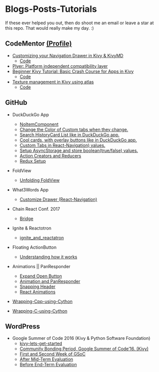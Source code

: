 # Blogs-Posts-Tutorials
If these ever helped you out, then do shoot me an email or leave a star at this repo. That would really make my day. :)

## CodeMentor [(Profile)](https://www.codementor.io/kiok46)

-  [Customizing your Navigation Drawer in Kivy & KivyMD](https://www.codementor.io/kiok46/customize-navigation-in-kivy-kivymd-python-q01gm3hid)
    - [Code](https://github.com/kiok46/Blogs-Posts-Tutorials/tree/master/Navigation-tutotial)
-  [Plyer: Platform independent compatibility layer](https://www.codementor.io/kiok46/plyer-platform-independent-compatibility-layer-6bz32colx)
-  [Beginner Kivy Tutorial: Basic Crash Course for Apps in Kivy](https://www.codementor.io/kiok46/beginner-kivy-tutorial-basic-crash-course-for-apps-in-kivy-y2ubiq0gz)
    - [Code](https://github.com/kiok46/Blogs-Posts-Tutorials/tree/master/Basic-App)
-  [Texture management in Kivy using atlas](https://www.codementor.io/kiok46/theming-in-kivy-0-yt8c94mbb)
    - [Code](https://github.com/kiok46/Blogs-Posts-Tutorials/tree/master/Texture-atlas)


## GitHub

-  DuckDuckGo App
    -  [NoItemComponent](https://gist.github.com/kiok46/7f183b4b2556b7151fb811bfa8e5dbb0)
    -  [Change the Color of Custom tabs when they change.](https://gist.github.com/kiok46/88bb4eccc3bebebef6253a5ea87691b8)
    -  [Search HistoryCard List like in DuckDuckGo app.](https://gist.github.com/kiok46/74a97fbf34ecfd188544f3b676164c56)
    -  [Cool cards, with overlay buttons like in DuckDuckGo app.](https://gist.github.com/kiok46/0ca892d2b377827098937f0d0b2daf9e)
    -  [Custom Tabs in React-Navigation) values.](https://gist.github.com/kiok46/eb446d86210707e836603258528fcf3c)
    -  [Setup AsyncStorage and store boolean(true/false) values.](https://gist.github.com/kiok46/421dbc17843212118d78c2fe2cd35c2c)
    -  [Action Creators and Reducers](https://gist.github.com/kiok46/eed0dd78719405b1ccad12edeb1139af)
    -  [Redux Setup](https://gist.github.com/kiok46/724320960a3f4c6f81612d63bfa9b218)
-  FoldView
    -  [Unfolding FoldView](https://gist.github.com/kiok46/06b3ef62590a5447494eeca0f159be58)
-  What3Words App
    -  [Customize Drawer (React-Navigation)](https://gist.github.com/kiok46/260d062cfbdb931eb9c214637f2cfb59)

-  Chain React Conf. 2017
    -  [Bridge](https://gist.github.com/kiok46/28743cd78fdd864322c12306eef0cff2)

-  Ignite & Reactotron
    -  [ignite_and_reactatron](https://gist.github.com/kiok46/098e2a846880ec2e451157a0f011ab0e)

-  Floating ActionButton
    - [Understanding how it works](https://gist.github.com/kiok46/ba4b9d93025070d166b1cebc873a0697)
-  Animations || PanResponder
    - [Expand Open Button](https://gist.github.com/kiok46/46b9dbfd0031e8b936c5d8408682323d)
    - [Animation and PanResponder](https://gist.github.com/kiok46/8e4748fc2d875feef39f72ccbde6e583)
    - [Snapping Header](https://gist.github.com/kiok46/58c354d0ec2a42cd104e501a3c2f8de4)
    - [React Animations](http://browniefed.com/react-native-animation-book/ANIMATED.html)

-  [Wrapping-Cpp-using-Cython](https://github.com/kiok46/Wrapping-Cpp-using-Cython)
-  [Wrapping-C-using-Cython](https://github.com/kiok46/Wrapping-C-using-Cython)


## WordPress

-  Google Summer of Code 2016 (Kivy & Python Software Foundation)
    - [kivy-lets-get-started](https://kiok46blog.wordpress.com/2016/03/16/kivy-lets-get-started/)
    - [Community Bonding Period, Google Summer of Code’16. (Kivy)](https://kiok46blog.wordpress.com/2016/06/04/community-bonding-period-google-summer-of-code16-kivy/)
    - [First and Second Week of GSoC](https://kiok46blog.wordpress.com/2016/06/04/first-and-second-week-of-gsoc/)
    - [After Mid-Term Evaluation](https://kiok46blog.wordpress.com/2016/07/19/after-mid-term-evaluation/)
    - [Before End-Term Evaluation](https://kiok46blog.wordpress.com/2016/08/15/before-end-term-evaluation/)
